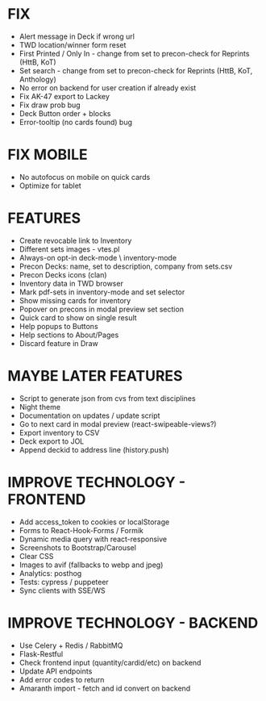 # FIX
* Alert message in Deck if wrong url
* TWD location/winner form reset
* First Printed / Only In - change from set to precon-check for Reprints (HttB, KoT)
* Set search - change from set to precon-check for Reprints (HttB, KoT, Anthology)
* No error on backend for user creation if already exist
* Fix AK-47 export to Lackey
* Fix draw prob bug
* Deck Button order + blocks
* Error-tooltip (no cards found) bug

# FIX MOBILE
* No autofocus on mobile on quick cards
* Optimize for tablet

# FEATURES
* Create revocable link to Inventory
* Different sets images - vtes.pl
* Always-on opt-in deck-mode \ inventory-mode
* Precon Decks: name, set to description, company from sets.csv
* Precon Decks icons (clan)
* Inventory data in TWD browser
* Mark pdf-sets in inventory-mode and set selector
* Show missing cards for inventory
* Popover on precons in modal preview set section
* Quick card to show on single result
* Help popups to Buttons
* Help sections to About/Pages
* Discard feature in Draw

# MAYBE LATER FEATURES
* Script to generate json from cvs from text disciplines
* Night theme
* Documentation on updates / update script
* Go to next card in modal preview (react-swipeable-views?)
* Export inventory to CSV
* Deck export to JOL
* Append deckid to address line (history.push)

# IMPROVE TECHNOLOGY - FRONTEND
* Add access_token to cookies or localStorage
* Forms to React-Hook-Forms / Formik
* Dynamic media query with react-responsive
* Screenshots to Bootstrap/Carousel
* Clear CSS
* Images to avif (fallbacks to webp and jpeg)
* Analytics: posthog
* Tests: cypress / puppeteer
* Sync clients with SSE/WS

# IMPROVE TECHNOLOGY - BACKEND
* Use Celery + Redis / RabbitMQ
* Flask-Restful
* Check frontend input (quantity/cardid/etc) on backend
* Update API endpoints
* Add error codes to return
* Amaranth import - fetch and id convert on backend
